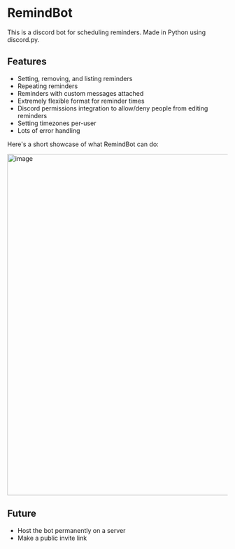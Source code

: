 # RemindBot
This is a discord bot for scheduling reminders. Made in Python using discord.py.
## Features
- Setting, removing, and listing reminders
- Repeating reminders
- Reminders with custom messages attached
- Extremely flexible format for reminder times
- Discord permissions integration to allow/deny people from editing reminders
- Setting timezones per-user
- Lots of error handling

Here's a short showcase of what RemindBot can do:

<img width="596" height="781" alt="image" src="https://github.com/user-attachments/assets/b801c804-3830-47e5-b4d6-c6e17ddc5f3b" />

## Future
- Host the bot permanently on a server
- Make a public invite link
